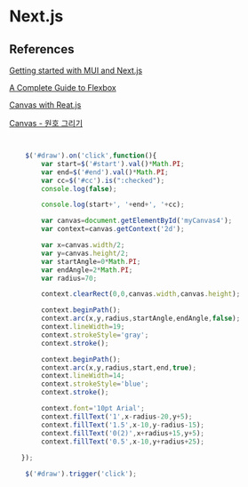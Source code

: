 # Next.js

## References

[Getting started with MUI and Next.js](https://blog.logrocket.com/getting-started-with-mui-and-next-js/)

[A Complete Guide to Flexbox](https://css-tricks.com/snippets/css/a-guide-to-flexbox/)

[Canvas with Reat.js](https://medium.com/@pdx.lucasm/canvas-with-react-js-32e133c05258)

[Canvas - 원호 그리기](https://squll1.tistory.com/entry/canvas-arc-%EC%9B%90%ED%98%B8-%EA%B7%B8%EB%A6%AC%EA%B8%B0)


```javascript


    $('#draw').on('click',function(){
        var start=$('#start').val()*Math.PI;
        var end=$('#end').val()*Math.PI;
        var cc=$('#cc').is(":checked");
        console.log(false);

        console.log(start+', '+end+', '+cc);

        var canvas=document.getElementById('myCanvas4');
        var context=canvas.getContext('2d');

        var x=canvas.width/2;
        var y=canvas.height/2;
        var startAngle=0*Math.PI;
        var endAngle=2*Math.PI;
        var radius=70;

        context.clearRect(0,0,canvas.width,canvas.height);

        context.beginPath();
        context.arc(x,y,radius,startAngle,endAngle,false);
        context.lineWidth=19;
        context.strokeStyle='gray';
        context.stroke();

        context.beginPath();
        context.arc(x,y,radius,start,end,true);
        context.lineWidth=14;
        context.strokeStyle='blue';
        context.stroke();

        context.font='10pt Arial';
        context.fillText('1',x-radius-20,y+5);
        context.fillText('1.5',x-10,y-radius-15);
        context.fillText('0(2)',x+radius+15,y+5);
        context.fillText('0.5',x-10,y+radius+25);
   
   });

    $('#draw').trigger('click');

```